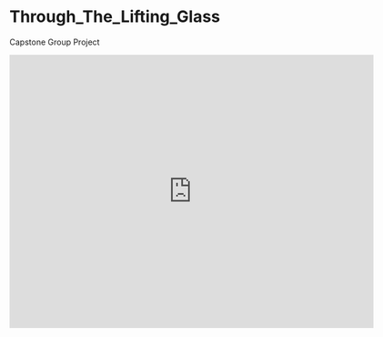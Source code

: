 # Through_The_Lifting_Glass
Capstone Group Project


<iframe
    width="640"
    height="480"
    src="https://www.youtube.com/embed/4-zM466lclk"
    frameborder="0"
    allow="autoplay; encrypted-media"
    allowfullscreen
>
</iframe>